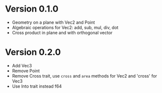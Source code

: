 # Version 0.1.0

* Geometry on a plane with Vec2 and Point
* Algebraic operations for Vec2: add, sub, mul, div, dot
* Cross product in plane and with orthogonal vector

# Version 0.2.0

* Add Vec3
* Remove Point
* Remove Cross trait, use `cross` and `area` methods for Vec2 and 'cross' for Vec3
* Use Into<f64> trait instead f64
